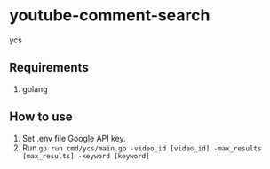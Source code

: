 # youtube-comment-search
ycs

## Requirements
1. golang

## How to use
1. Set .env file Google API key.
2. Run `go run cmd/ycs/main.go -video_id [video_id] -max_results [max_results] -keyword [keyword]`
